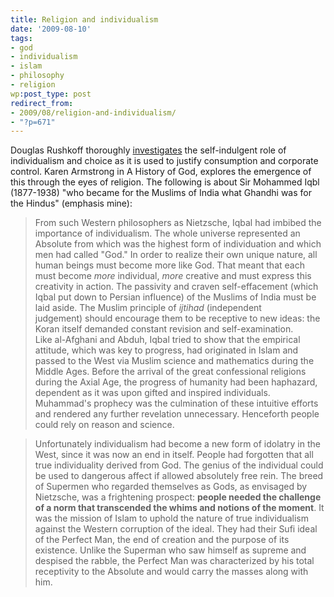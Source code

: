 ```yaml
---
title: Religion and individualism
date: '2009-08-10'
tags:
- god
- individualism
- islam
- philosophy
- religion
wp:post_type: post
redirect_from:
- 2009/08/religion-and-individualism/
- "?p=671"
---
```


Douglas Rushkoff thoroughly [investigates](http://www.island94.org/2009/08/from-self-actualization-to-neo-liberalism/) the self-indulgent role of individualism and choice as it is used to justify consumption and corporate control. Karen Armstrong in A History of God, explores the emergence of this through the eyes of religion. The following is about Sir Mohammed Iqbl (1877-1938) "who became for the Muslims of India what Ghandhi was for the Hindus" (emphasis mine):

> From such Western philosophers as Nietzsche, Iqbal had imbibed the importance of individualism. The whole universe represented an Absolute from which was the highest form of individuation and which men had called "God." In order to realize their own unique nature, all human beings must become more like God. That meant that each must become _more_ individual, _more_ creative and must express this creativity in action. The passivity and craven self-effacement (which Iqbal put down to Persian influence) of the Muslims of India must be laid aside. The Muslim principle of _ijtihad_ (independent judgement) should encourage them to be receptive to new ideas: the Koran itself demanded constant revision and self-examination. Like al-Afghani and Abduh, Iqbal tried to show that the empirical attitude, which was key to progress, had originated in Islam and passed to the West via Muslim science and mathematics during the Middle Ages. Before the arrival of the great confessional religions during the Axial Age, the progress of humanity had been haphazard, dependent as it was upon gifted and inspired individuals. Muhammad's prophecy was the culmination of these intuitive efforts and rendered any further revelation unnecessary. Henceforth people could rely on reason and science.

>

> Unfortunately individualism had become a new form of idolatry in the West, since it was now an end in itself. People had forgotten that all true individuality derived from God. The genius of the individual could be used to dangerous affect if allowed absolutely free rein. The breed of Supermen who regarded themselves as Gods, as envisaged by Nietzsche, was a frightening prospect: **people needed the challenge of a norm that transcended the whims and notions of the moment**. It was the mission of Islam to uphold the nature of true individualism against the Western corruption of the ideal. They had their Sufi ideal of the Perfect Man, the end of creation and the purpose of its existence. Unlike the Superman who saw himself as supreme and despised the rabble, the Perfect Man was characterized by his total receptivity to the Absolute and would carry the masses along with him.

>

>
